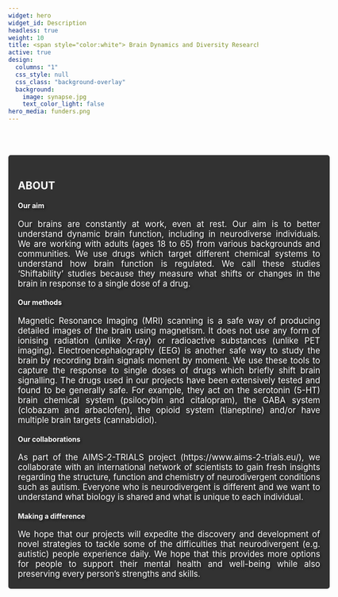 ```yaml
---
widget: hero
widget_id: Description
headless: true
weight: 10
title: <span style="color:white"> Brain Dynamics and Diversity Research Group </span>
active: true
design:
  columns: "1"
  css_style: null
  css_class: "background-overlay"
  background:
    image: synapse.jpg
    text_color_light: false
hero_media: funders.png 
---
```

<br>
<br>
<br>

<section style="background-color: rgba(0, 0, 0, 0.8); padding: 2vw; border-radius: 5px; margin-right: -15vw;">

<h2> <span style="color:white;"> ABOUT </span> </h2>

<h4> <span style="color:white; text-shadow: 2px 2px 4px rgba(0, 0, 0, 0.7);"> Our aim </span> </h4>
<div style="text-align: justify; text-justify: inter-word; color:white; font-size: calc(12px + 0.5vw); text-shadow: 2px 2px 4px rgba(0, 0, 0, 0.7); width: 100%; box-sizing: border-box;">
  Our brains are constantly at work, even at rest. Our aim is to better understand dynamic brain function, including in neurodiverse individuals. We are working with adults (ages 18 to 65) from various backgrounds and communities. We use drugs which target different chemical systems to understand how brain function is regulated. We call these studies ‘Shiftability’ studies because they measure what shifts or changes in the brain in response to a single dose of a drug.
</div>

<h4> <span style="color:white; text-shadow: 2px 2px 4px rgba(0, 0, 0, 0.7);"> Our methods </span> </h4>
<div style="text-align: justify; text-justify: inter-word; color:white; font-size: calc(12px + 0.5vw); text-shadow: 2px 2px 4px rgba(0, 0, 0, 0.7); width: 100%; box-sizing: border-box;">
  Magnetic Resonance Imaging (MRI) scanning is a safe way of producing detailed images of the brain using magnetism. It does not use any form of ionising radiation (unlike X-ray) or radioactive substances (unlike PET imaging). Electroencephalography (EEG) is another safe way to study the brain by recording brain signals moment by moment. We use these tools to capture the response to single doses of drugs which briefly shift brain signalling. The drugs used in our projects have been extensively tested and found to be generally safe. For example, they act on the serotonin (5-HT) brain chemical system (psilocybin and citalopram), the GABA system (clobazam and arbaclofen), the opioid system (tianeptine) and/or have multiple brain targets (cannabidiol).
</div>

<h4> <span style="color:white; text-shadow: 2px 2px 4px rgba(0, 0, 0, 0.7);"> Our collaborations </span> </h4>
<div style="text-align: justify; text-justify: inter-word; color:white; font-size: calc(12px + 0.5vw); text-shadow: 2px 2px 4px rgba(0, 0, 0, 0.7); width: 100%; box-sizing: border-box;">
  As part of the AIMS-2-TRIALS project (https://www.aims-2-trials.eu/), we collaborate with an international network of scientists to gain fresh insights regarding the structure, function and chemistry of neurodivergent conditions such as autism. Everyone who is neurodivergent is different and we want to understand what biology is shared and what is unique to each individual.
</div>

<h4> <span style="color:white; text-shadow: 2px 2px 4px rgba(0, 0, 0, 0.7);"> Making a difference </span> </h4>
<div style="text-align: justify; text-justify: inter-word; color:white; font-size: calc(12px + 0.5vw); text-shadow: 2px 2px 4px rgba(0, 0, 0, 0.7); width: 100%; box-sizing: border-box;">
  We hope that our projects will expedite the discovery and development of novel strategies to tackle some of the difficulties that neurodivergent (e.g. autistic) people experience daily. We hope that this provides more options for people to support their mental health and well-being while also preserving every person’s strengths and skills.
</div>

</section>
